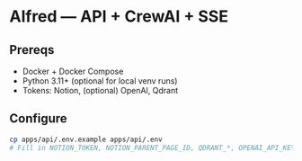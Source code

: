 # Alfred — API + CrewAI + SSE

## Prereqs
- Docker + Docker Compose
- Python 3.11+ (optional for local venv runs)
- Tokens: Notion, (optional) OpenAI, Qdrant

## Configure
```bash
cp apps/api/.env.example apps/api/.env
# Fill in NOTION_TOKEN, NOTION_PARENT_PAGE_ID, QDRANT_*, OPENAI_API_KEY if used
